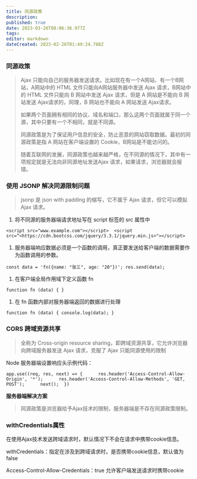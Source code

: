 ```yaml
---
title: 同源政策
description: 
published: true
date: 2023-03-26T08:06:36.977Z
tags: 
editor: markdown
dateCreated: 2023-02-26T01:49:24.788Z
---
```


### 同源政策

> Ajax 只能向自己的服务器发送请求。比如现在有一个A网站、有一个B网站，A网站中的 HTML 文件只能向A网站服务器中发送 Ajax 请求，B网站中的 HTML 文件只能向 B 网站中发送 Ajax 请求，但是 A 网站是不能向 B 网站发送 Ajax请求的，同理，B 网站也不能向 A 网站发送 Ajax请求。
>
> 如果两个页面拥有相同的协议、域名和端口，那么这两个页面就属于同一个源，其中只要有一个不相同，就是不同源。
>
> 同源政策是为了保证用户信息的安全，防止恶意的网站窃取数据。最初的同源政策是指 A 网站在客户端设置的 Cookie，B网站是不能访问的。
>
> 随着互联网的发展，同源政策也越来越严格，在不同源的情况下，其中有一项规定就是无法向非同源地址发送Ajax 请求，如果请求，浏览器就会报错。

### **使用 JSONP 解决同源限制问题**

> jsonp 是 json with padding 的缩写，它不属于 Ajax 请求，但它可以模拟 Ajax 请求。

1. 将不同源的服务器端请求地址写在 script 标签的 src 属性中

`<script src="www.example.com"></script>  <script src=“<https://cdn.bootcss.com/jquery/3.3.1/jquery.min.js>"></script>`

1. 服务器端响应数据必须是一个函数的调用，真正要发送给客户端的数据需要作为函数调用的参数。

`const data = 'fn({name: "张三", age: "20"})'; res.send(data);`

1. 在客户端全局作用域下定义函数 fn

`function fn (data) { }`

1. 在 fn 函数内部对服务器端返回的数据进行处理

`function fn (data) { console.log(data); }`

### **CORS 跨域资源共享**

> 全称为 Cross-origin resource sharing，即跨域资源共享，它允许浏览器向跨域服务器发送 Ajax 请求，克服了 Ajax 只能同源使用的限制

Node 服务器端设置响应头示例代码：

`app.use((req, res, next) => {      res.header('Access-Control-Allow-Origin', '*');      res.header('Access-Control-Allow-Methods', 'GET, POST');      next();  })`

**服务器端解决方案**

> 同源政策是浏览器给予Ajax技术的限制，服务器端是不存在同源政策限制。

### **withCredentials属性**

在使用Ajax技术发送跨域请求时，默认情况下不会在请求中携带cookie信息。

withCredentials：指定在涉及到跨域请求时，是否携带cookie信息，默认值为false

Access-Control-Allow-Credentials：true 允许客户端发送请求时携带cookie